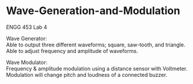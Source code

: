 # Wave-Generation-and-Modulation

ENGG 453 Lab 4

Wave Generator: <br>
Able to output three different waveforms; square, saw-tooth, and triangle. <br>
Able to adjust frequency and amplitude of waveforms.

Wave Modulator: <br>
Frequency & amplitude modulation using a distance sensor with Voltmeter. <br>
Modulation will change pitch and loudness of a connected buzzer.
